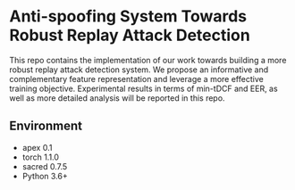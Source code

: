 # Anti-spoofing System Towards Robust Replay Attack Detection

This repo contains the implementation of our work towards building a more robust replay attack detection system. We propose an informative and  complementary feature representation and leverage a more effective training objective. Experimental results in terms of min-tDCF and EER, as well as more detailed analysis will be reported in this repo.

## Environment
+ apex   0.1
+ torch  1.1.0
+ sacred 0.7.5
+ Python 3.6+

